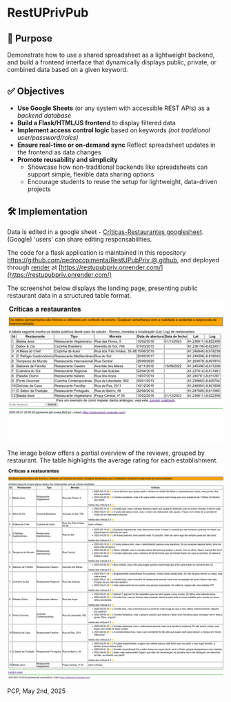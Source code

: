 # RestUPrivPub

## 🧭 Purpose
Demonstrate how to use a shared spreadsheet as a lightweight backend, and build a frontend interface that dynamically displays public, private, or combined data based on a given keyword.

## ✅ Objectives

- **Use Google Sheets** (or any system with accessible REST APIs) as a _backend database_
- **Build a Flask/HTML/JS frontend** to display filtered data
- **Implement access control logic** based on keywords  _(not traditional user/password/roles)_
- **Ensure real-time or on-demand sync**  Reflect spreadsheet updates in the frontend as data changes
- **Promote reusability and simplicity**
  - Showcase how non-traditional backends like spreadsheets can support simple, flexible data sharing options
  - Encourage students to reuse the setup for lightweight, data-driven projects


## 🛠️ Implementation
Data is edited in a google sheet - [Críticas-Restaurantes googlesheet](https://docs.google.com/spreadsheets/d/169a3ZNxygZSub9qWiAHeCG1QPu7XO37xH8-ubm54a0k/edit?usp=sharing). (Google) 'users' can share editing responsabilities.

The code for a flask application is maintained in this repository [https://github.com/pedroccpimenta/RestUPubPriv @ github](https://github.com/pedroccpimenta/RestUPubPriv), and deployed through [render](render.com) at [https://restupubpriv.onrender.com/](https://restupubpriv.onrender.com/)


The screenshot below displays the landing page, presenting public restaurant data in a structured table format.
![screenshot](./pics/screencapture-127-0-0-1-5000-landing.png)

The image below offers a partial overview of the reviews, grouped by restaurant. The table highlights the average rating for each establishment.
![screenshot2](./pics/screencapture-127-0-0-1-5000-page1.png)

PCP, May 2nd, 2025